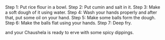 Step 1:  Put rice flour in a bowl.
Step 2:  Put cumin and salt in it.
Step 3:  Make a soft dough of it using water.
Step 4:  Wash your hands properly and after that, put some oil on your hand.
Step 5:  Make some balls form the dough.
Step 6:  Make the balls flat using your hands.
Step 7:  Deep fry.

and your Chaushela is ready to erve with some spicy dippings.